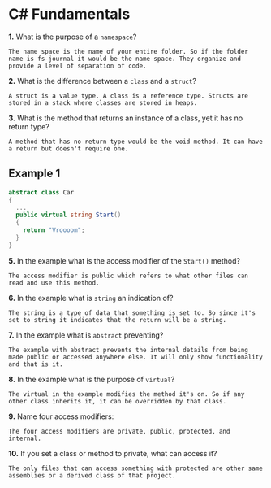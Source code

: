 # C# Fundamentals


**1.** What is the purpose of a `namespace`?
<!-- enter you answer in the space below -->
```
The name space is the name of your entire folder. So if the folder name is fs-journal it would be the name space. They organize and provide a level of separation of code.
```
**2.** What is the difference between a `class` and a `struct`?
<!-- enter you answer in the space below -->
```
A struct is a value type. A class is a reference type. Structs are stored in a stack where classes are stored in heaps.
```
**3.** What is the method that returns an instance of a class, yet it has no return type?
<!-- enter you answer in the space below -->
```
A method that has no return type would be the void method. It can have a return but doesn't require one.
```
## Example 1
```c#
abstract class Car
{
  ...
  public virtual string Start()
  {
    return "Vroooom";
  }
}
```
**5.** In the example what is the access modifier of the `Start()` method?
<!-- enter you answer in the space below -->
```
The access modifier is public which refers to what other files can read and use this method.
```
**6.** In the example what is `string` an indication of?
<!-- enter you answer in the space below -->
```
The string is a type of data that something is set to. So since it's set to string it indicates that the return will be a string.
```
**7.** In the example what is `abstract` preventing?
<!-- enter you answer in the space below -->
```
The example with abstract prevents the internal details from being made public or accessed anywhere else. It will only show functionality and that is it.
```
**8.** In the example what is the purpose of `virtual`?
<!-- enter you answer in the space below -->
```
The virtual in the example modifies the method it's on. So if any other class inherits it, it can be overridden by that class.
```
**9.** Name four access modifiers:
<!-- enter you answer in the space below -->
```
The four access modifiers are private, public, protected, and internal. 
```
**10.** If you set a class or method to private, what can access it?
<!-- enter you answer in the space below -->
```
The only files that can access something with protected are other same assemblies or a derived class of that project.
```